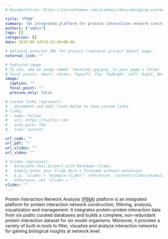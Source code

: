 ```yaml
---
# Documentation: https://sourcethemes.com/academic/docs/managing-content/

title: "PINA"
summary: "An integrated platform for protein interaction network construction, filtering, analysis, visualization and management."
authors: ["admin"]
tags: []
categories: []
date: 2019-09-14T19:32:58+08:00

# Optional external URL for project (replaces project detail page).
external_link: ""

# Featured image
# To use, add an image named `featured.jpg/png` to your page's folder.
# Focal points: Smart, Center, TopLeft, Top, TopRight, Left, Right, BottomLeft, Bottom, BottomRight.
image:
  caption: ""
  focal_point: ""
  preview_only: false

# Custom links (optional).
#   Uncomment and edit lines below to show custom links.
# links:
# - name: Follow
#   url: https://twitter.com
#   icon_pack: fab
#   icon: twitter

url_code: ""
url_pdf: ""
url_slides: ""
url_video: ""

# Slides (optional).
#   Associate this project with Markdown slides.
#   Simply enter your slide deck's filename without extension.
#   E.g. `slides = "example-slides"` references `content/slides/example-slides.md`.
#   Otherwise, set `slides = ""`.
slides: ""
---
```


Protein Interaction Network Analysis  [(PINA)](http://omics.bjcancer.org/pina/) platform is an integrated platform for protein interaction network construction, filtering, analysis, visualization and management. It integrates protein-protein interaction data from six public curated databases and builds a complete, non-redundant protein interaction dataset for six model organisms. Moreover, it provides a variety of built-in tools to filter, visualize and analyze interaction networks for gaining biological insights at network level.
